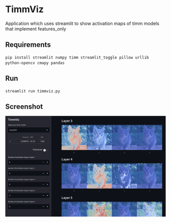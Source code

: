 # TimmViz

Application which uses streamlit to show activation maps of timm models that implement features_only

## Requirements

`pip install streamlit numpy timm streamlit_toggle pillow urllib python-opencv cmapy pandas`

## Run

`streamlit run timmviz.py`

## Screenshot

![Screenshot](figure/pic1.png "screenshot")

